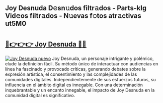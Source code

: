 ## Joy Desnuda D𝚎sn𝚞dos filtr𝚊dos - Parts-kIg Vid𝚎os filtr𝚊dos - N𝚞evas f𝚘tos atr𝚊ctivas ut5M0

# <h2><a href="http://mbb1c4.tromn.icu/?c=Joy+Desnuda">🔗👉👉👉 Joy Desnuda 🔗🔗</a></h2>

[![Joy Desnuda nuevo](https://i.imgur.com/pEAQMta.gif)](http://mbb1c4.tromn.icu/?c=Joy+Desnuda)
Joy Desnuda, un personaje intrigante y polémico, elude la definición fácil. Su método único de interactuar con audiencias en línea ha fascinado y provocado críticas, generando debates sobre la expresión artística, el consentimiento y las complejidades de las comunidades digitales. Independientemente de sus esfuerzos futuros, su influencia en el ámbito digital es innegable. Con una determinación inquebrantable y un encanto innegable, el impacto de Joy Desnuda en la comunidad digital es significativo.
